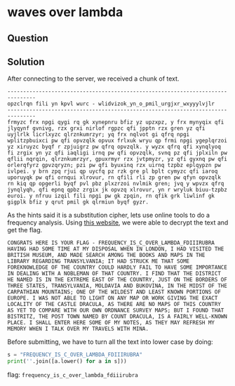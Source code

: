 # waves over lambda

## Question

## Solution
After connecting to the server, we received a chunk of text. 
```
-------------------------------------------------------------------------------
opzclrqn fili yn kpvl wurc - wlidvizok_yn_o_pmil_urgjxr_wxyyylvjlr
-------------------------------------------------------------------------------
frmyzc frx npgi qygi rq gk xynepnru bfiz yz upzxpz, y frx mynyqix qfi jlyqynf gvnivg, rzx grxi nirlof rgpzc qfi jpptn rzx gren yz qfi uyjlrlk licrlxyzc qlrznkumrzyr; yq frx nqlvot gi qfrq npgi wplitzpbuixci pw qfi opvzqlk opvux frlxuk wryu qp frmi npgi ygeplqrzoi yz xiruyzc byqf r zpjuigrz pw qfrq opvzqlk. y wyzx qfrq qfi xynqlyoq fi zrgix yn yz qfi iaqligi irnq pw qfi opvzqlk, svnq pz qfi jplxiln pw qflii nqrqin, qlrznkumrzyr, gpuxrmyr rzx jvtpmyzr, yz qfi gyxnq pw qfi orlerqfyrz gpvzqryzn; pzi pw qfi byuxinq rzx uirnq tzpbz eplqypzn pw ivlpei. y brn zpq rjui qp uycfq pz rzk gre pl bplt cymyzc qfi iaroq uporuyqk pw qfi ornqui xlrovur, rn qfili rli zp gren pw qfyn opvzqlk rn kiq qp opgerli byqf pvl pbz plxzrzoi nvlmik gren; jvq y wpvzx qfrq jynqlyqh, qfi epnq qpbz zrgix jk opvzq xlrovur, yn r wryluk biuu-tzpbz euroi. y nfruu izqil fili npgi pw gk zpqin, rn qfik grk liwlinf gk gigplk bfiz y qrut pmil gk qlrmiun byqf gyzr.
```

As the hints said it is a substitution cipher, lets use online tools to do a frequency analysis. Using [this website](https://www.dcode.fr/monoalphabetic-substitution), we were able to decrypt the text and get the flag. 

```
CONGRATS HERE IS YOUR FLAG - FREQUENCY_IS_C_OVER_LAMBDA_FDIIIRUBRA HAVING HAD SOME TIME AT MY DISPOSAL WHEN IN LONDON, I HAD VISITED THE BRITISH MUSEUM, AND MADE SEARCH AMONG THE BOOKS AND MAPS IN THE LIBRARY REGARDING TRANSYLVANIA; IT HAD STRUCK ME THAT SOME FOREKNOWLEDGE OF THE COUNTRY COULD HARDLY FAIL TO HAVE SOME IMPORTANCE IN DEALING WITH A NOBLEMAN OF THAT COUNTRY. I FIND THAT THE DISTRICT HE NAMED IS IN THE EXTREME EAST OF THE COUNTRY, JUST ON THE BORDERS OF THREE STATES, TRANSYLVANIA, MOLDAVIA AND BUKOVINA, IN THE MIDST OF THE CARPATHIAN MOUNTAINS; ONE OF THE WILDEST AND LEAST KNOWN PORTIONS OF EUROPE. I WAS NOT ABLE TO LIGHT ON ANY MAP OR WORK GIVING THE EXACT LOCALITY OF THE CASTLE DRACULA, AS THERE ARE NO MAPS OF THIS COUNTRY AS YET TO COMPARE WITH OUR OWN ORDNANCE SURVEY MAPS; BUT I FOUND THAT BISTRITZ, THE POST TOWN NAMED BY COUNT DRACULA, IS A FAIRLY WELL-KNOWN PLACE. I SHALL ENTER HERE SOME OF MY NOTES, AS THEY MAY REFRESH MY MEMORY WHEN I TALK OVER MY TRAVELS WITH MINA.
```

Before submitting, we have to turn all the text into lower case by doing:
```python
s = "FREQUENCY_IS_C_OVER_LAMBDA_FDIIIRUBRA"
print(''.join([a.lower() for a in s]))
```

flag: `frequency_is_c_over_lambda_fdiiirubra`